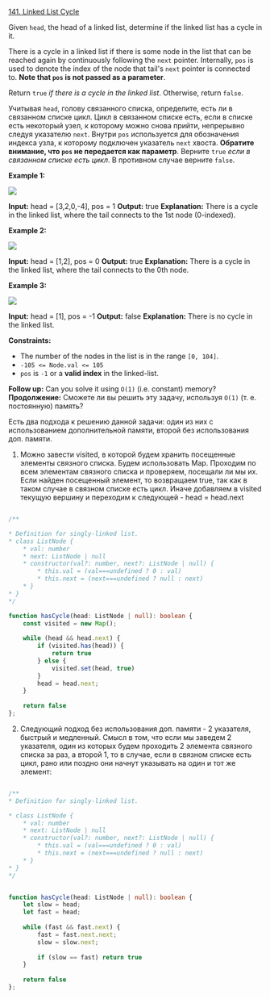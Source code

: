 [141. Linked List Cycle](https://leetcode.com/problems/linked-list-cycle/)

Given `head`, the head of a linked list, determine if the linked list has a cycle in it.

There is a cycle in a linked list if there is some node in the list that can be reached again by continuously following the `next` pointer. Internally, `pos` is used to denote the index of the node that tail's `next` pointer is connected to. **Note that `pos` is not passed as a parameter**.

Return `true` _if there is a cycle in the linked list_. Otherwise, return `false`.


Учитывая `head`, голову связанного списка, определите, есть ли в связанном списке цикл. Цикл в связанном списке есть, если в списке есть некоторый узел, к которому можно снова прийти, непрерывно следуя указателю `next`. Внутри `pos` используется для обозначения индекса узла, к которому подключен указатель `next` хвоста. **Обратите внимание, что `pos` не передается как параметр**. Верните `true` _если в связанном списке есть цикл_. В противном случае верните `false`.

**Example 1:**

![](https://assets.leetcode.com/uploads/2018/12/07/circularlinkedlist.png)

**Input:** head = [3,2,0,-4], pos = 1
**Output:** true
**Explanation:** There is a cycle in the linked list, where the tail connects to the 1st node (0-indexed).

**Example 2:**

![](https://assets.leetcode.com/uploads/2018/12/07/circularlinkedlist_test2.png)

**Input:** head = [1,2], pos = 0
**Output:** true
**Explanation:** There is a cycle in the linked list, where the tail connects to the 0th node.

**Example 3:**

![](https://assets.leetcode.com/uploads/2018/12/07/circularlinkedlist_test3.png)

**Input:** head = [1], pos = -1
**Output:** false
**Explanation:** There is no cycle in the linked list.

**Constraints:**

- The number of the nodes in the list is in the range `[0, 104]`.
- `-105 <= Node.val <= 105`
- `pos` is `-1` or a **valid index** in the linked-list.

**Follow up:** Can you solve it using `O(1)` (i.e. constant) memory?
**Продолжение:** Сможете ли вы решить эту задачу, используя `O(1)` (т. е. постоянную) память?

Есть два подхода к решению данной задачи: один из них с использованием дополнительной памяти, второй без использования доп. памяти.

1) Можно завести visited, в которой будем хранить посещенные элементы связного списка. Будем использовать Map. Проходим по всем элементам связного списка и проверяем, посещали ли мы их. Если найден посещенный элемент, то возвращаем true, так как в таком случае в связном списке есть цикл. Иначе добавляем в visited текущую вершину и переходим к следующей - head = head.next

```ts

/**

* Definition for singly-linked list.
* class ListNode {
	* val: number
	* next: ListNode | null
	* constructor(val?: number, next?: ListNode | null) {
		* this.val = (val===undefined ? 0 : val)
		* this.next = (next===undefined ? null : next)
	* }
* }
*/

function hasCycle(head: ListNode | null): boolean {
	const visited = new Map();
	
	while (head && head.next) {
		if (visited.has(head)) {
			return true
		} else {
			visited.set(head, true)
		}
		head = head.next;
	}
	
	return false
};

```

2) Следующий подход без использования доп. памяти - 2 указателя, быстрый и медленный. Смысл в том, что если мы заведем 2 указателя, один из которых будем проходить 2 элемента связного списка за раз, а второй 1, то в случае, если в связном списке есть цикл, рано или поздно они начнут указывать на один и тот же элемент:

```ts

/**
* Definition for singly-linked list.

* class ListNode {
	* val: number
	* next: ListNode | null
	* constructor(val?: number, next?: ListNode | null) {
		* this.val = (val===undefined ? 0 : val)
		* this.next = (next===undefined ? null : next)
	* }
* }
*/


function hasCycle(head: ListNode | null): boolean {
	let slow = head;
	let fast = head;
	
	while (fast && fast.next) {
		fast = fast.next.next;
		slow = slow.next;
		
		if (slow == fast) return true
	}
	
	return false
};

```

